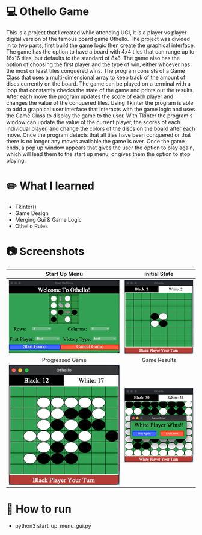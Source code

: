 # :computer: Othello Game
This is a project that I created while attending UCI, it is a player vs player digital version of the famous board game Othello. The project was 
divided in to two parts, first build the game logic then create the graphical interface. The game has the option to have a board with 4x4 tiles that can range up to 16x16 tiles,
but defaults to the standard of 8x8. The game also has the option of choosing the first player and the type of win, either whoever has the most or least tiles conquered wins. The program consists of a Game Class that uses a multi-dimensional array to keep track of the amount of discs currently on the board. The game can be played on a terminal with a loop that constantly checks the state of the game and prints out the results. After each move the program updates the score of each player and changes the value of the conquered tiles. Using Tkinter the program is able to add a graphical user interface that interacts with the game logic and uses the Game Class to display the game to the user. With Tkinter the program's window can update the value of the current player, the scores of each individual player, and change the colors of the discs on the board after each move. Once the program detects that all
tiles have been conquered or that there is no longer any moves available the game is over. Once the game ends, a pop up window appears that gives the user the option to play again, which will lead them to the start up menu, or gives them the option to stop playing.

# :pencil2: What I learned 
* Tkinter()
* Game Design
* Merging Gui & Game Logic
* Othello Rules

# :camera: Screenshots
Start Up Menu             |  Initial State
:-------------------------:|:-------------------------:
![](images/screenshot-0.png)  |  ![](images/screenshot-1.png)
Progressed Game             |  Game Results
![](images/screenshot-2.png)  |  ![](images/screenshot-3.png)

# :rocket: How to run  
  * python3 start_up_menu_gui.py
